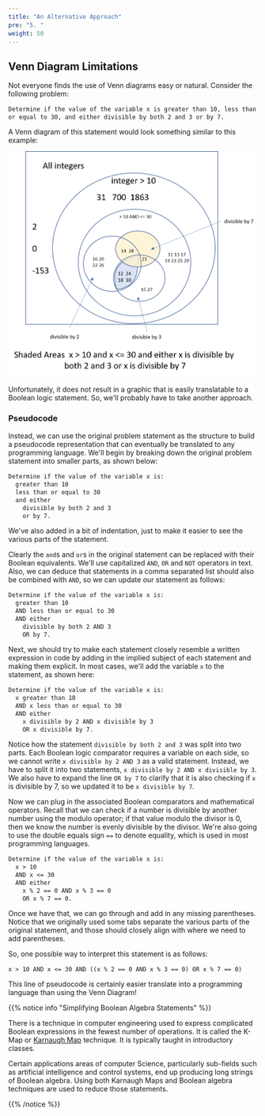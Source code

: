 ```yaml
---
title: "An Alternative Approach"
pre: "5. "
weight: 50
---
```


## Venn Diagram Limitations

Not everyone finds the use of Venn diagrams easy or natural. Consider the following problem:

```
Determine if the value of the variable x is greater than 10, less than or equal to 30, and either divisible by both 2 and 3 or by 7.
```

A Venn diagram of this statement would look something similar to this example:

![Venn Diagram](/images/03-bool/3.4.1complicated_Venn.png)

Unfortunately, it does not result in a graphic that is easily translatable to a Boolean logic statement. So, we'll probably have to take another approach.

### Pseudocode

Instead, we can use the original problem statement as the structure to build a pseudocode representation that can eventually be translated to any programming language. We'll begin by breaking down the original problem statement into smaller parts, as shown below:

```
Determine if the value of the variable x is: 
  greater than 10
  less than or equal to 30 
  and either  
    divisible by both 2 and 3
    or by 7.
```

We've also added in a bit of indentation, just to make it easier to see the various parts of the statement.

Clearly the `and`s and `or`s in the original statement can be replaced with their Boolean equivalents. We'll use capitalized `AND`, `OR` and `NOT` operators in text. Also, we can deduce that statements in a comma separated list should also be combined with `AND`, so we can update our statement as follows:

```
Determine if the value of the variable x is: 
  greater than 10
  AND less than or equal to 30 
  AND either  
    divisible by both 2 AND 3
    OR by 7.
```

Next, we should try to make each statement closely resemble a written expression in code by adding in the implied subject of each statement and making them explicit. In most cases, we'll add the variable `x` to the statement, as shown here:

```
Determine if the value of the variable x is: 
  x greater than 10
  AND x less than or equal to 30 
  AND either  
    x divisible by 2 AND x divisible by 3
    OR x divisible by 7.
```

Notice how the statement `divisible by both 2 and 3` was split into two parts. Each Boolean logic comparator requires a variable on each side, so we cannot write `x divisible by 2 AND 3` as a valid statement. Instead, we have to split it into two statements, `x divisible by 2 AND x divisible by 3`. We also have to expand the line `OR by 7` to clarify that it is also checking if `x` is divisible by 7, so we updated it to be `x divisible by 7`. 

Now we can plug in the associated Boolean comparators and mathematical operators. Recall that we can check if a number is divisible by another number using the modulo operator; if that value modulo the divisor is 0, then we know the number is evenly divisible by the divisor. We're also going to use the double equals sign `==` to denote equality, which is used in most programming languages. 

```
Determine if the value of the variable x is: 
  x > 10
  AND x <= 30 
  AND either  
    x % 2 == 0 AND x % 3 == 0
    OR x % 7 == 0.
```

Once we have that, we can go through and add in any missing parentheses. Notice that we originally used some tabs separate the various parts of the original statement, and those should closely align with where we need to add parentheses. 

So, one possible way to interpret this statement is as follows:

```
x > 10 AND x <= 30 AND ((x % 2 == 0 AND x % 3 == 0) OR x % 7 == 0)
```

This line of pseudocode is certainly easier translate into a programming language than using the Venn Diagram!

{{% notice info "Simplifying Boolean Algebra Statements" %}}

There is a technique in computer engineering used to express complicated Boolean expressions in the fewest number of operations.  It is called the K-Map or [Karnaugh Map](https://en.wikipedia.org/wiki/Karnaugh_map) technique. It is typically taught in introductory classes. 

Certain applications areas of computer Science, particularly sub-fields such as artificial intelligence and control systems, end up producing long strings of Boolean algebra. Using both Karnaugh Maps and Boolean algebra techniques are used to reduce those statements. 

{{% /notice %}}

